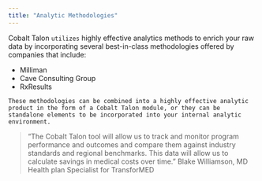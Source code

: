 ```yaml
---
title: "Analytic Methodologies"
---
```



Cobalt Talon `utilizes` highly effective analytics methods to enrich your raw data by incorporating several best-in-class methodologies offered by companies that include:
* Milliman
* Cave Consulting Group
* RxResults

`These methodologies can be combined into a highly effective analytic product in the form of a Cobalt Talon module, or they can be standalone elements to be incorporated into your internal analytic environment.`

>“The Cobalt Talon tool will allow us to track and monitor program performance and outcomes and compare them against industry standards and regional benchmarks. This data will allow us to calculate savings in medical costs over time.” 
Blake Williamson, MD Health plan Specialist for TransforMED